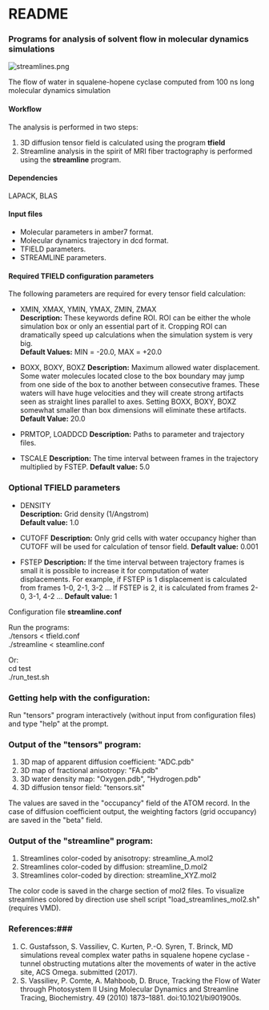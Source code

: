 # README #

### Programs for analysis of solvent flow in molecular dynamics simulations ###
![streamlines.png](https://bitbucket.org/repo/qExpaGG/images/3181802118-streamlines.png)

The flow of water in squalene-hopene cyclase computed from 100 ns long molecular dynamics simulation

#### Workflow ####
The analysis is performed in two steps: 
1. 3D diffusion tensor field is calculated using the program **tfield** 
2. Streamline analysis in the spirit of MRI fiber tractography is performed using the **streamline** program. 

#### Dependencies ####
LAPACK, BLAS
 
#### Input files
* Molecular parameters in amber7 format.
* Molecular dynamics trajectory in dcd format.
* TFIELD parameters.
* STREAMLINE parameters.

#### Required TFIELD configuration parameters
The following parameters are required for every tensor field calculation:
* XMIN, XMAX, YMIN, YMAX, ZMIN, ZMAX</br>
**Description:** These keywords define ROI. ROI can be either the whole simulation box or only an essential part of it. Cropping ROI can dramatically speed up calculations when the simulation system is very big.</br> 
**Default Values:** MIN = -20.0, MAX = +20.0

* BOXX, BOXY, BOXZ
**Description:** Maximum allowed water displacement. Some water molecules located close to the box boundary may jump from one side of the box to another between consecutive frames. These waters will have huge velocities and they will create strong artifacts seen as straight lines parallel to axes. Setting BOXX, BOXY, BOXZ somewhat smaller than box dimensions will eliminate these artifacts. 
**Default Value:** 20.0

* PRMTOP, LOADDCD
**Description:** Paths to parameter and trajectory files.</br>

* TSCALE 
**Description:** The time interval between frames in the trajectory multiplied by FSTEP. 
**Default value:** 5.0

### Optional TFIELD parameters 
* DENSITY</br>
**Description:** Grid density (1/Angstrom)</br>
**Default value:**  1.0

* CUTOFF
**Description:** Only grid cells with water occupancy higher than CUTOFF will be used for calculation of tensor field. 
**Default value:** 0.001

* FSTEP
**Description:** If the time interval between trajectory frames is small it is possible to increase it for computation of water displacements. For example, if FSTEP is 1 displacement is calculated from frames 1-0, 2-1, 3-2 ... If FSTEP is 2, it is calculated from frames 2-0, 3-1, 4-2 ... 
**Default value:**  1 

Configuration file <b>streamline.conf</b></br>

    
 Run the programs:</br> 
 ./tensors < tfield.conf</br>
 ./streamline < steamline.conf</br>

Or:</br>
 cd test</br>
 ./run_test.sh 
 
### Getting help with the configuration: ###
Run "tensors" program interactively (without input from configuration files) and type "help" at the prompt.

### Output of the "tensors" program: ###
1. 3D map of apparent diffusion coefficient:    "ADC.pdb" 
2. 3D map of fractional anisotropy:             "FA.pdb"  
3. 3D water density map:                        "Oxygen.pdb", "Hydrogen.pdb"
4. 3D diffusion tensor field:                   "tensors.sit"

The values are saved in the "occupancy" field of the ATOM record. In the case of diffusion coefficient output, the weighting factors (grid occupancy) are saved in the "beta" field. 

### Output of the "streamline" program: ###
1. Streamlines color-coded by  anisotropy: streamline_A.mol2  
2. Streamlines color-coded by  diffusion:  streamline_D.mol2
3. Streamlines color-coded by  direction:  streamline_XYZ.mol2

The color code is saved in the charge section of mol2 files. To visualize streamlines colored by direction use shell script "load_streamlines_mol2.sh" (requires VMD).

### References:###
1. C. Gustafsson, S. Vassiliev, C. Kurten, P.-O. Syren, T. Brinck, MD simulations reveal complex water paths in squalene hopene cyclase - tunnel obstructing mutations alter the movements of water in the active site, ACS Omega. submitted (2017).
2. S. Vassiliev, P. Comte, A. Mahboob, D. Bruce, Tracking the Flow of Water through Photosystem II Using Molecular Dynamics and Streamline Tracing, Biochemistry. 49 (2010) 1873–1881. doi:10.1021/bi901900s.
